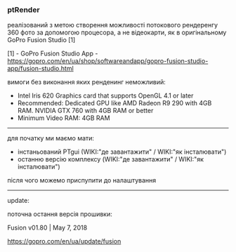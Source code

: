### ptRender ### 
реалізований з метою створення можливості потокового рендеренгу 360 фото за допомогою процесора, а не відеокарти, як в оригінальному GoPro Fusion Studio [1]


[1] - GoPro Fusion Studio App - https://gopro.com/en/ua/shop/softwareandapp/gopro-fusion-studio-app/fusion-studio.html

вимоги без виконання яких ренденинг неможливий:

- Intel Iris 620 Graphics card that supports OpenGL 4.1 or later 
- Recommended: Dedicated GPU like AMD Radeon R9 290 with 4GB RAM. NVIDIA GTX 760 with 4GB RAM or better 
- Minimum Video RAM: 4GB RAM


-----

для початку ми маємо мати:

- інстаньований PTgui (WIKI:"де завантажити" / WIKI:"як інсталювати") 
- останню версію комплексу (WIKI:"де завантажити" / WIKI:"як інсталювати")

після чого можемо приспупити до налаштування


-----

update:

поточна остання версія прошивки:

Fusion v01.80 | May 7, 2018 

https://gopro.com/en/ua/update/fusion





